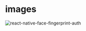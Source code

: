 # images
![react-native-face-fingerprint-auth](https://user-images.githubusercontent.com/27282579/186913741-964f2bcf-20e5-492d-8f5b-cd4b2b016192.gif)
